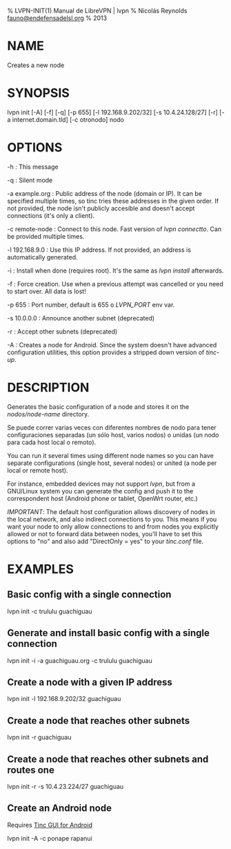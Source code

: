 % LVPN-INIT(1) Manual de LibreVPN | lvpn
% Nicolás Reynolds <fauno@endefensadelsl.org>
% 2013

# NAME

Creates a new node


# SYNOPSIS

lvpn init [-A] [-f] [-q] [-p 655] [-l 192.168.9.202/32] [-s 10.4.24.128/27] [-r] [-a internet.domain.tld] [-c otronodo] nodo


# OPTIONS

-h
:    This message

-q
:    Silent mode

-a example.org
:     Public address of the node (domain or IP).  It can be specified
      multiple times, so tinc tries these addresses in the given order.
      If not provided, the node isn't publicly accesible and doesn't
      accept connections (it's only a client).

-c remote-node
:    Connect to this node.  Fast version of _lvpn connectto_.  Can be
     provided multiple times.

-l 192.168.9.0
:    Use this IP address.  If not provided, an address is automatically
     generated.

-i
:    Install when done (requires root).  It's the same as _lvpn install_
     afterwards.

-f
:    Force creation.  Use when a previous attempt was cancelled or you
     need to start over.  All data is lost!

-p 655
:    Port number, default is 655 o *LVPN_PORT* env var.

-s 10.0.0.0
:    Announce another subnet (deprecated)

-r
:   Accept other subnets (deprecated)

-A
:    Creates a node for Android.  Since the system doesn't have advanced
     configuration utilities, this option provides a stripped down
     version of _tinc-up_.


# DESCRIPTION

Generates the basic configuration of a node and stores it on the
_nodos/node-name_ directory.

Se puede correr varias veces con diferentes nombres de nodo para tener
configuraciones separadas (un sólo host, varios nodos) o unidas (un nodo
para cada host local o remoto).

You can run it several times using different node names so you can have
separate configurations (single host, several nodes) or united (a node
per local or remote host).

For instance, embedded devices may not support _lvpn_, but from a
GNU/Linux system you can generate the config and push it to the
correspondent host (Android phone or tablet, OpenWrt router, etc.)

_IMPORTANT_: The default host configuration allows discovery of nodes in
the local network, and also indirect connections to you.  This means if
you want your node to only allow connections to and from nodes you
explicitly allowed or not to forward data between nodes, you'll have to
set this options to "no" and also add "DirectOnly = yes" to your
_tinc.conf_ file.


# EXAMPLES

## Basic config with a single connection

  lvpn init -c trululu guachiguau

## Generate and install basic config with a single connection

  lvpn init -i -a guachiguau.org -c trululu guachiguau

## Create a node with a given IP address

  lvpn init -l 192.168.9.202/32 guachiguau

## Create a node that reaches other subnets

  lvpn init -r guachiguau

## Create a node that reaches other subnets and routes one

  lvpn init -r -s 10.4.23.224/27 guachiguau

## Create an Android node

Requires [Tinc GUI for Android](http://tinc_gui.poirsouille.org/)

  lvpn init -A -c ponape rapanui
